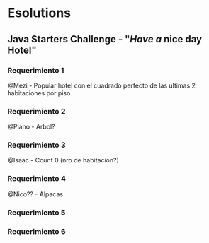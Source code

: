 # Esolutions
## Java Starters Challenge - "_Have a_ nice day Hotel"

### Requerimiento 1
@Mezi - Popular hotel con el cuadrado perfecto de las ultimas 2 habitaciones por piso
### Requerimiento 2
@Piano - Arbol?
### Requerimiento 3
@Isaac - Count 0 (nro de habitacion?)
### Requerimiento 4
@Nico?? - Alpacas
### Requerimiento 5

### Requerimiento 6
